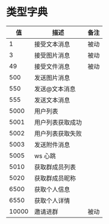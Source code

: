 # 类型字典

| 值     | 描述       | 备注 |
|-------|----------|----|
| 1     | 接受文本消息   | 被动 |
| 3     | 接受图片消息   | 被动 |
| 49    | 接受文件消息   | 被动 |
| 500   | 发送图片消息   |    |
| 550   | 发送@文本消息  |    |
| 555   | 发送文本消息   |    |
| 5000  | 用户列表     |    |
| 5001  | 用户列表获取成功 |    |
| 5002  | 用户列表获取失败 |    |
| 5003  | 发送附件消息   |    |
| 5005  | ws 心跳    |    |
| 5010  | 获取群成员列表  |    |
| 5020  | 获取群成员昵称  |    |
| 6500  | 获取个人信息   |    |
| 6550  | 获取个人详情   |    |
| 10000 | 邀请进群     | 被动 |


